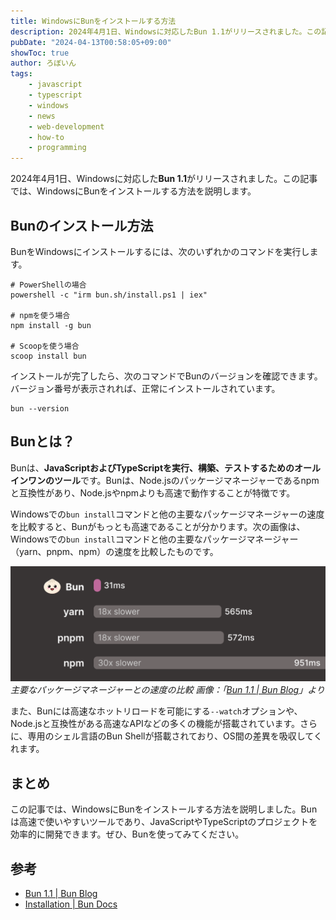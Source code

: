 ```yaml
---
title: WindowsにBunをインストールする方法
description: 2024年4月1日、Windowsに対応したBun 1.1がリリースされました。この記事では、WindowsにBunをインストールする方法を説明します。
pubDate: "2024-04-13T00:58:05+09:00"
showToc: true
author: ろぼいん
tags:
    - javascript
    - typescript
    - windows
    - news
    - web-development
    - how-to
    - programming
---
```


2024年4月1日、Windowsに対応した**Bun 1.1**がリリースされました。この記事では、WindowsにBunをインストールする方法を説明します。

<!-- toc -->

## Bunのインストール方法

BunをWindowsにインストールするには、次のいずれかのコマンドを実行します。

```shell
# PowerShellの場合
powershell -c "irm bun.sh/install.ps1 | iex"

# npmを使う場合
npm install -g bun

# Scoopを使う場合
scoop install bun
```

インストールが完了したら、次のコマンドでBunのバージョンを確認できます。バージョン番号が表示されれば、正常にインストールされています。

```shell
bun --version
```

## Bunとは？

Bunは、**JavaScriptおよびTypeScriptを実行、構築、テストするためのオールインワンのツール**です。Bunは、Node.jsのパッケージマネージャーであるnpmと互換性があり、Node.jsやnpmよりも高速で動作することが特徴です。

Windowsでの``bun install``コマンドと他の主要なパッケージマネージャーの速度を比較すると、Bunがもっとも高速であることが分かります。次の画像は、Windowsでの``bun install``コマンドと他の主要なパッケージマネージャー（yarn、pnpm、npm）の速度を比較したものです。

![「bun install」コマンドの速度の比較の画像。Bunは31ミリ秒で処理が完了している。yarnは565ミリ秒、pnpmは572ミリ秒、npmは951ミリ秒かかっている](./image.png)
*主要なパッケージマネージャーとの速度の比較
画像：「[Bun 1.1 | Bun Blog](https://bun.sh/blog/bun-v1.1)」より*

また、Bunには高速なホットリロードを可能にする``--watch``オプションや、Node.jsと互換性がある高速なAPIなどの多くの機能が搭載されています。さらに、専用のシェル言語のBun Shellが搭載されており、OS間の差異を吸収してくれます。

## まとめ

この記事では、WindowsにBunをインストールする方法を説明しました。Bunは高速で使いやすいツールであり、JavaScriptやTypeScriptのプロジェクトを効率的に開発できます。ぜひ、Bunを使ってみてください。

## 参考

- [Bun 1.1 | Bun Blog](https://bun.sh/blog/bun-v1.1)
- [Installation | Bun Docs](https://bun.sh/docs/installation)
